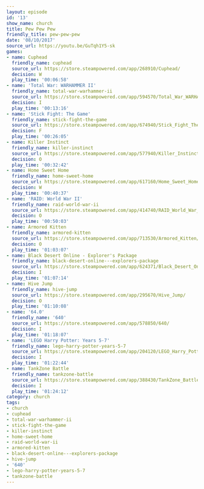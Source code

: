 ```yaml
---
layout: episode
id: '13'
show_name: church
title: Pew Pew Pew
friendly_title: pew-pew-pew
date: '08/10/2017'
source_url: https://youtu.be/GuTqh1Y5-sk
games:
- name: Cuphead
  friendly_name: cuphead
  source_url: https://store.steampowered.com/app/268910/Cuphead/
  decision: W
  play_time: '00:06:58'
- name: 'Total War: WARHAMMER II'
  friendly_name: total-war-warhammer-ii
  source_url: https://store.steampowered.com/app/594570/Total_War_WARHAMMER_II/
  decision: I
  play_time: '00:13:16'
- name: 'Stick Fight: The Game'
  friendly_name: stick-fight-the-game
  source_url: https://store.steampowered.com/app/674940/Stick_Fight_The_Game/
  decision: F
  play_time: '00:26:05'
- name: Killer Instinct
  friendly_name: killer-instinct
  source_url: https://store.steampowered.com/app/577940/Killer_Instinct/
  decision: O
  play_time: '00:32:42'
- name: Home Sweet Home
  friendly_name: home-sweet-home
  source_url: https://store.steampowered.com/app/617160/Home_Sweet_Home/
  decision: W
  play_time: '00:40:37'
- name: 'RAID: World War II'
  friendly_name: raid-world-war-ii
  source_url: https://store.steampowered.com/app/414740/RAID_World_War_II/
  decision: O
  play_time: '00:50:03'
- name: Armored Kitten
  friendly_name: armored-kitten
  source_url: https://store.steampowered.com/app/713530/Armored_Kitten/
  decision: O
  play_time: '01:03:07'
- name: Black Desert Online - Explorer's Package
  friendly_name: black-desert-online---explorers-package
  source_url: https://store.steampowered.com/app/624371/Black_Desert_Online__Explorers_Package/
  decision: I
  play_time: '01:07:14'
- name: Hive Jump
  friendly_name: hive-jump
  source_url: https://store.steampowered.com/app/295670/Hive_Jump/
  decision: O
  play_time: '01:10:08'
- name: '64.0'
  friendly_name: '640'
  source_url: https://store.steampowered.com/app/578850/640/
  decision: I
  play_time: '01:18:07'
- name: 'LEGO Harry Potter: Years 5-7'
  friendly_name: lego-harry-potter-years-5-7
  source_url: https://store.steampowered.com/app/204120/LEGO_Harry_Potter_Years_57/
  decision: I
  play_time: '01:22:44'
- name: TankZone Battle
  friendly_name: tankzone-battle
  source_url: https://store.steampowered.com/app/388430/TankZone_Battle/
  decision: I
  play_time: '01:24:12'
category: church
tags:
- church
- cuphead
- total-war-warhammer-ii
- stick-fight-the-game
- killer-instinct
- home-sweet-home
- raid-world-war-ii
- armored-kitten
- black-desert-online---explorers-package
- hive-jump
- '640'
- lego-harry-potter-years-5-7
- tankzone-battle
---
```

